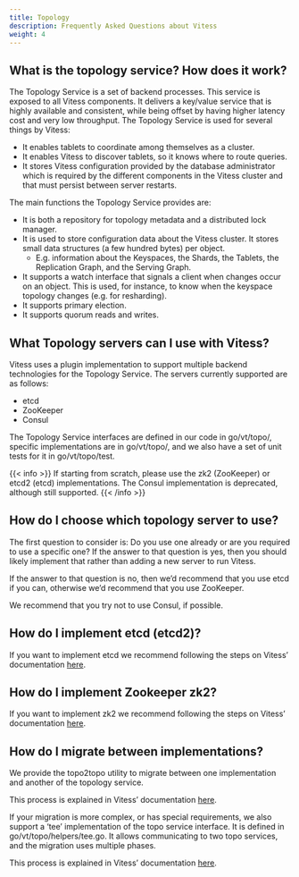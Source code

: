 ```yaml
---
title: Topology
description: Frequently Asked Questions about Vitess
weight: 4
---
```


## What is the topology service? How does it work?

The Topology Service is a set of backend processes. This service is exposed to all Vitess components. It delivers a key/value service that is highly available and consistent, while being offset by having higher latency cost and very low throughput. The Topology Service is used for several things by Vitess:

* It enables tablets to coordinate among themselves as a cluster.
* It enables Vitess to discover tablets, so it knows where to route queries.
* It stores Vitess configuration provided by the database administrator which is required by the different components in the Vitess cluster and that must persist between server restarts.

The main functions the Topology Service provides are:

* It is both a repository for topology metadata and a distributed lock manager. 
* It is used to store configuration data about the Vitess cluster. It stores small data structures (a few hundred bytes) per object.
	* E.g. information about the Keyspaces, the Shards, the Tablets, the Replication Graph, and the Serving Graph. 
* It supports a watch interface that signals a client when changes occur on an object. This is used, for instance, to know when the keyspace topology changes (e.g. for resharding).
* It supports primary election.
* It supports quorum reads and writes.

## What Topology servers can I use with Vitess?

Vitess uses a plugin implementation to support multiple backend technologies for the Topology Service. The servers currently supported are as follows:
* etcd
* ZooKeeper
* Consul

The Topology Service interfaces are defined in our code in go/vt/topo/, specific implementations are in go/vt/topo/<name>, and we also have a set of unit tests for it in go/vt/topo/test.

{{< info >}}
If starting from scratch, please use the zk2 (ZooKeeper) or etcd2 (etcd) implementations. The Consul implementation is deprecated, although still supported.
{{< /info >}}

## How do I choose which topology server to use?

The first question to consider is: Do you use one already or are you required to use a specific one? If the answer to that question is yes, then you should likely implement that rather than adding a new server to run Vitess.

If the answer to that question is no, then we’d recommend that you use etcd if you can, otherwise we’d recommend that you use ZooKeeper. 

We recommend that you try not to use Consul, if possible.

## How do I implement etcd (etcd2)?

If you want to implement etcd we recommend following the steps on Vitess’ documentation [here](https://vitess.io/docs/reference/features/topology-service/#etcd-etcd2-implementation-new-version-of-etcd).

## How do I implement Zookeeper zk2?

If you want to implement zk2 we recommend following the steps on Vitess’ documentation [here](https://vitess.io/docs/reference/features/topology-service/#zookeeper-zk2-implementation).

## How do I migrate between implementations?

We provide the topo2topo utility to migrate between one implementation and another of the topology service. 

This process is explained in Vitess’ documentation [here](https://vitess.io/docs/reference/features/topology-service/#migration-between-implementations).

If your migration is more complex, or has special requirements, we also support a ‘tee’ implementation of the topo service interface. It is defined in go/vt/topo/helpers/tee.go. It allows communicating to two topo services, and the migration uses multiple phases.

This process is explained in Vitess’ documentation [here](https://vitess.io/docs/reference/features/topology-service/#migration-using-the-tee-implementation).